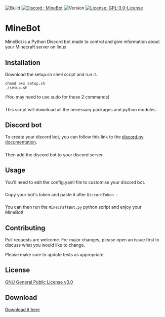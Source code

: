 #####
![Build](https://img.shields.io/badge/Build-passing-brightgreen)
[![Discord : MineBot](https://img.shields.io/badge/Discord-MineBot-blue)](https://discord.gg/pAWFNgT7)
![Version](https://img.shields.io/badge/Version-1.0-red)
[![License: GPL-3.0-License](https://img.shields.io/badge/License-GPL--3.0--License-yellow)](https://opensource.org/licenses/GPL-3.0)

# MineBot

MineBot is a Python Discord bot made to control and give information about your Minecraft server on linux.

## Installation

Download the setup.sh shell script and run it.
```shell
chmod a+x setup.sh
./setup.sh
```
(You may need to use sudo for these 2 commands)
#####
This script will download all the necessary packages and python modules.
#####

## Discord bot

To create your discord bot, you can follow this link to the [discord.py documentation](https://discordpy.readthedocs.io/en/latest/discord.html).
#####
Then add the discord bot to your discord server.

## Usage

You'll need to edit the config.yaml file to customise your discord bot.
#####
Copy your bot's token and paste it after ```DiscordToken :```
#####
You can then run the ```MinecraftBot.py``` python script and enjoy your MineBot!

## Contributing
Pull requests are welcome. For major changes, please open an issue first to discuss what you would like to change.

Please make sure to update tests as appropriate.

## License
[GNU General Public License v3.0](https://opensource.org/licenses/GPL-3.0)

## Download
[Download it here](https://github.com/CerfMetal/Minecraft-Discord-Bot/archive/refs/heads/main.zip)
